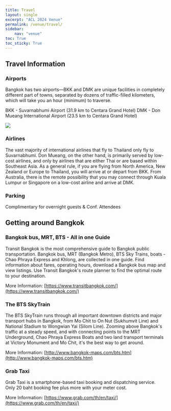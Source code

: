 ```yaml
---
title: Travel
layout: single
excerpt: "ACL 2024 Venue"
permalink: /venue/travel/
sidebar: 
    nav: "venue"
toc: True
toc_sticky: True
---
```

## Travel Information
### **Airports**
Bangkok has two airports—BKK and DMK are unique facilities in completely different part of towns, separated by dozens of traffic-filled kilometers, which will take you an hour (minimum) to traverse.

BKK - Suvarnabhumi Airport (31.9 km to Centara Grand Hotel)
DMK - Don Mueang International Airport (23.5 km to Centara Grand Hotel)

<img src ="../assets/images/bangkok/pickup-airport.png">

### **Airlines**
The vast majority of international airlines that fly to Thailand only fly to Suvarnabhumi. Don Mueang, on the other hand, is primarily served by low-cost airlines, and only by airlines that are either Thai or are based within Southeast Asia. As a general rule, if you are flying from North America, New Zealand or Europe to Thailand, you will arrive at or depart from BKK. From Australia, there is the remote possibility that you may connect through Kuala Lumpur or Singapore on a low-cost airline and arrive at DMK.

### **Parking**
Complimentary for overnight guests & Conf. Attendees

## Getting around Bangkok
### **Bangkok bus, MRT, BTS - All in one Guide**<br>
Transit Bangkok is the most comprehensive guide to Bangkok public transportation. Bangkok bus, MRT (Bangkok Metro), BTS Sky Trains, boats - Chao Phraya Express and Khlong, are collected in one guide. Find information about fares, operating hours, download a Bangkok bus map and view listings. Use Transit Bangkok's route planner to find the optimal route to your destination.

More Information: [https://www.transitbangkok.com/](https://www.transitbangkok.com/)

### **The BTS SkyTrain**<br>
The BTS SkyTrain runs through all important downtown districts and major transport hubs in Bangkok, from Mo Chit to On Nut (Sukhumvit Line) and National Stadium to Wongwian Yai (Silom Line). Zooming above Bangkok's traffic at a steady speed, and with connecting points to the MRT Underground, Chao Phraya Express Boats and two land transport terminals at Victory Monument and Mo Chit, it's the best way to get around.

More Information: [http://www.bangkok-maps.com/bts.htm](http://www.bangkok-maps.com/bts.htm)

### **Grab Taxi**<br>
Grab Taxi is a smartphone-based taxi booking and dispatching service. Only 20 baht booking fee plus more with your meter cost.

More Information: [https://www.grab.com/th/en/taxi/](https://www.grab.com/th/en/taxi/)



